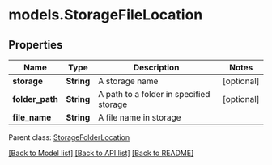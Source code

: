 # models.StorageFileLocation
## Properties
Name | Type | Description | Notes
------------ | ------------- | ------------- | -------------
**storage** | **String** | A storage name              | [optional] 
**folder_path** | **String** | A path to a folder in specified storage              | [optional] 
**file_name** | **String** | A file name in storage              | 

 Parent class: [StorageFolderLocation](StorageFolderLocation.md)

[[Back to Model list]](README.md#documentation-for-models) [[Back to API list]](README.md#documentation-for-api-endpoints) [[Back to README]](README.md)


